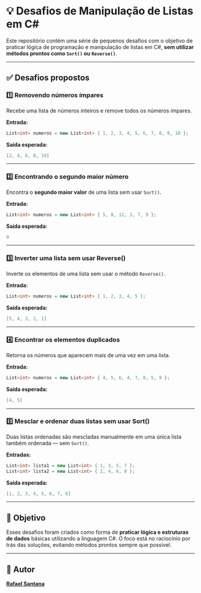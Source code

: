 # 💡 Desafios de Manipulação de Listas em C#

Este repositório contém uma série de pequenos desafios com o objetivo de praticar lógica de programação e manipulação de listas em C#, **sem utilizar métodos prontos como `Sort()` ou `Reverse()`**.

---

## ✅ Desafios propostos

### 1️⃣ Removendo números ímpares
Recebe uma lista de números inteiros e remove todos os números ímpares.

**Entrada:**
```csharp
List<int> numeros = new List<int> { 1, 2, 3, 4, 5, 6, 7, 8, 9, 10 };
```

**Saída esperada:**
```csharp
[2, 4, 6, 8, 10]
```

---

### 2️⃣ Encontrando o segundo maior número
Encontra o **segundo maior valor** de uma lista sem usar `Sort()`.

**Entrada:**
```csharp
List<int> numeros = new List<int> { 5, 8, 12, 3, 7, 9 };
```

**Saída esperada:**
```csharp
9
```

---

### 3️⃣ Inverter uma lista sem usar Reverse()
Inverte os elementos de uma lista sem usar o método `Reverse()`.

**Entrada:**
```csharp
List<int> numeros = new List<int> { 1, 2, 3, 4, 5 };
```

**Saída esperada:**
```csharp
[5, 4, 3, 2, 1]
```

---

### 4️⃣ Encontrar os elementos duplicados
Retorna os números que aparecem mais de uma vez em uma lista.

**Entrada:**
```csharp
List<int> numeros = new List<int> { 4, 5, 6, 4, 7, 8, 5, 9 };
```

**Saída esperada:**
```csharp
[4, 5]
```

---

### 5️⃣ Mesclar e ordenar duas listas sem usar Sort()
Duas listas ordenadas são mescladas manualmente em uma única lista também ordenada — sem `Sort()`.

**Entradas:**
```csharp
List<int> lista1 = new List<int> { 1, 3, 5, 7 };
List<int> lista2 = new List<int> { 2, 4, 6, 8 };
```

**Saída esperada:**
```csharp
[1, 2, 3, 4, 5, 6, 7, 8]
```

---

## 📌 Objetivo

Esses desafios foram criados como forma de **praticar lógica e estruturas de dados** básicas utilizando a linguagem C#. O foco está no raciocínio por trás das soluções, evitando métodos prontos sempre que possível.

---

## 🚀 Autor

[**Rafael Santana**](https://github.com/RafaelSantana03)